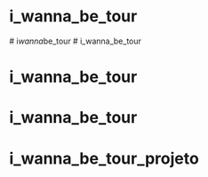 # i_wanna_be_tour
#   i _ w a n n a _ b e _ t o u r  
 # i_wanna_be_tour
# i_wanna_be_tour
# i_wanna_be_tour
# i_wanna_be_tour_projeto
